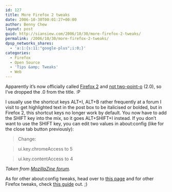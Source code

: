 ```yaml
---
id: 127
title: More Firefox 2 tweaks
date: 2006-10-30T00:01:27+00:00
author: Benny Chew
layout: post
guid: http://siansiew.com/2006/10/30/more-firefox-2-tweaks/
permalink: /2006/10/30/more-firefox-2-tweaks/
dpsp_networks_shares:
  - 'a:1:{s:11:"google-plus";i:0;}'
categories:
  - Firefox
  - Open Source
  - 'Tips &amp; Tweaks'
  - Web
---
```

Apparently it&#8217;s now officially called <a target="_blank" href="http://www.mozilla.com/firefox/">Firefox 2</a> and <a target="_blank" href="http://weblogs.mozillazine.org/asa/archives/2006/10/coupla_quick_hi.html">not two-point-o</a> (2.0), so I&#8217;ve dropped the .0 from the title. :P

I usually use the shortcut keys ALT+I, ALT+B rather frequently at a forum I visit to get highlighted text in the post box to be italicised or bolded, but in Firefox 2, this shortcut keys no longer work by default. You now have to add the SHIFT key into the mix, so it goes ALT+SHIFT+I instead. If you don&#8217;t want to use the SHIFT key, you can edit two values in about:config (like for the close tab button previously):

> Change:
  
> ui.key.chromeAccess to 5
  
> ui.key.contentAccess to 4

_Taken from <a target="_blank" href="http://forums.mozillazine.org/viewtopic.php?t=446830">MozillaZine forum</a>._

As for other about:config tweaks, head over to <a target="_blank" href="http://www.lifehacker.com/software/firefox-2/geek-to-live--top-firefox-2-config-tweaks-209941.php">this page</a> and for other Firefox tweaks, check <a target="_blank" href="http://www.tweakguides.com/Firefox_1.html">this guide</a> out. ;)
